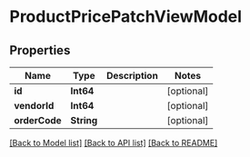 # ProductPricePatchViewModel

## Properties
Name | Type | Description | Notes
------------ | ------------- | ------------- | -------------
**id** | **Int64** |  | [optional] 
**vendorId** | **Int64** |  | [optional] 
**orderCode** | **String** |  | [optional] 

[[Back to Model list]](../README.md#documentation-for-models) [[Back to API list]](../README.md#documentation-for-api-endpoints) [[Back to README]](../README.md)


